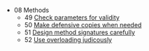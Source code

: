 * 08 Methods
  * 49 [Check parameters for validity](49-check-parameters-for-validity.html)
  * 50 [Make defensive copies when needed](50-make-defensive-copies-when-needed.html)
  * 51 [Design method signatures carefully](51-design-method-signatures-carefully.html)
  * 52 [Use overloading judicously](52-use-overloading-judicously.html)
  
